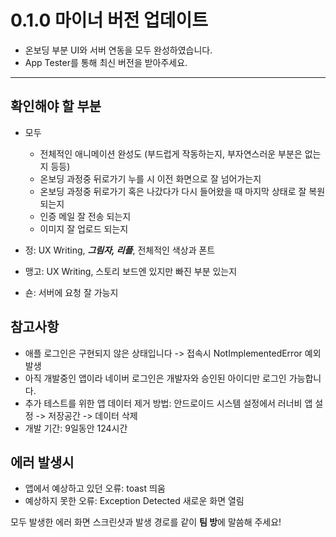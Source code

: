 # 0.1.0 마이너 버전 업데이트

- 온보딩 부분 UI와 서버 연동을 모두 완성하였습니다.
- App Tester를 통해 최신 버전을 받아주세요.

---

## 확인해야 할 부분

- 모두

  - 전체적인 애니메이션 완성도 (부드럽게 작동하는지, 부자연스러운 부분은 없는지 등등)
  - 온보딩 과정중 뒤로가기 누를 시 이전 화면으로 잘 넘어가는지
  - 온보딩 과정중 뒤로가기 혹은 나갔다가 다시 들어왔을 때 마지막 상태로 잘 복원 되는지
  - 인증 메일 잘 전송 되는지
  - 이미지 잘 업로드 되는지

- 정: UX Writing, ***그림자, 리플***, 전체적인 색상과 폰트

- 맹고: UX Writing, 스토리 보드엔 있지만 빠진 부분 있는지

- 숀: 서버에 요청 잘 가능지


## 참고사항

- 애플 로그인은 구현되지 않은 상태입니다 -> 접속시 NotImplementedError 예외 발생
- 아직 개발중인 앱이라 네이버 로그인은 개발자와 승인된 아이디만 로그인 가능합니다.
- 추가 테스트를 위한 앱 데이터 제거 방법: 안드로이드 시스템 설정에서 러너비 앱 설정 -> 저장공간 -> 데이터 삭제
- 개발 기간: 9일동안 124시간



## 에러 발생시

- 앱에서 예상하고 있던 오류: toast 띄움
- 예상하지 못한 오류: Exception Detected 새로운 화면 열림

모두 발생한 에러 화면 스크린샷과 발생 경로를 같이 **팀 방**에 말씀해 주세요!
